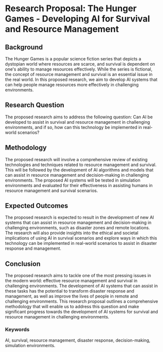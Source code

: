 # Research Proposal: The Hunger Games - Developing AI for Survival and Resource Management

## Background
The Hunger Games is a popular science fiction series that depicts a dystopian world where resources are scarce, and survival is dependent on one's ability to manage resources effectively. While the series is fictional, the concept of resource management and survival is an essential issue in the real world. In this proposed research, we aim to develop AI systems that can help people manage resources more effectively in challenging environments.

## Research Question
The proposed research aims to address the following question:
Can AI be developed to assist in survival and resource management in challenging environments, and if so, how can this technology be implemented in real-world scenarios?

## Methodology
The proposed research will involve a comprehensive review of existing technologies and techniques related to resource management and survival. This will be followed by the development of AI algorithms and models that can assist in resource management and decision-making in challenging environments. The proposed AI systems will be tested in simulation environments and evaluated for their effectiveness in assisting humans in resource management and survival scenarios.

## Expected Outcomes
The proposed research is expected to result in the development of new AI systems that can assist in resource management and decision-making in challenging environments, such as disaster zones and remote locations. The research will also provide insights into the ethical and societal implications of using AI in survival scenarios and explore ways in which this technology can be implemented in real-world scenarios to assist in disaster response and management.

## Conclusion
The proposed research aims to tackle one of the most pressing issues in the modern world: effective resource management and survival in challenging environments. The development of AI systems that can assist in these tasks has the potential to transform disaster response and management, as well as improve the lives of people in remote and challenging environments. This research proposal outlines a comprehensive methodology that will enable us to address this question and make significant progress towards the development of AI systems for survival and resource management in challenging environments.

### Keywords
AI, survival, resource management, disaster response, decision-making, simulation environments. 
